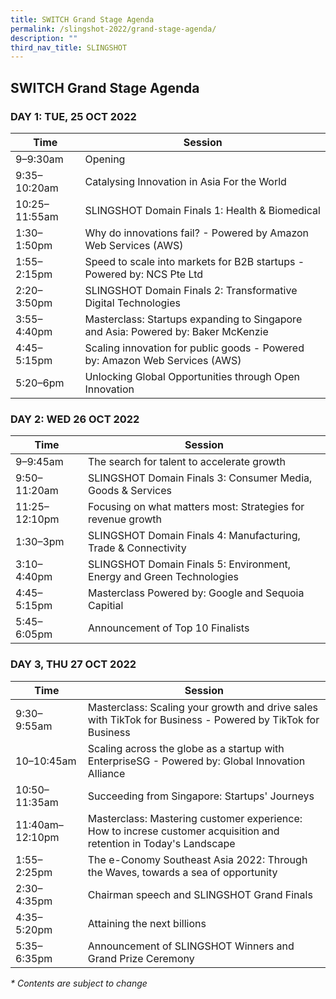 ```yaml
---
title: SWITCH Grand Stage Agenda
permalink: /slingshot-2022/grand-stage-agenda/
description: ""
third_nav_title: SLINGSHOT
---
```

## SWITCH Grand Stage Agenda

### **DAY 1: TUE, 25 OCT 2022**

| Time | Session | 
| -------- | -------- |
| 9–9:30am  | Opening |
| 9:35–10:20am | Catalysing Innovation in Asia For the World |
| 10:25–11:55am | SLINGSHOT Domain Finals 1: Health & Biomedical |
| 1:30–1:50pm | Why do innovations fail? - Powered by Amazon Web Services (AWS) |
| 1:55–2:15pm | Speed to scale into markets for B2B startups - Powered by: NCS Pte Ltd |
| 2:20–3:50pm | SLINGSHOT Domain Finals 2: Transformative Digital Technologies | 
| 3:55–4:40pm  | Masterclass: Startups expanding to Singapore and Asia: Powered by: Baker McKenzie |
| 4:45–5:15pm | Scaling innovation for public goods - Powered by: Amazon Web Services (AWS) |
| 5:20–6pm | Unlocking Global Opportunities through Open Innovation |

### **DAY 2: WED 26 OCT 2022**

| Time | Session | 
| -------- | -------- |
| 9–9:45am  | The search for talent to accelerate growth |
| 9:50–11:20am  | SLINGSHOT Domain Finals 3: Consumer Media, Goods & Services |
| 11:25–12:10pm  | Focusing on what matters most: Strategies for revenue growth |
| 1:30–3pm | SLINGSHOT Domain Finals 4: Manufacturing, Trade & Connectivity |
| 3:10–4:40pm | SLINGSHOT Domain Finals 5: Environment, Energy and Green Technologies |
| 4:45–5:15pm | Masterclass Powered by: Google and Sequoia Capitial|
| 5:45–6:05pm | Announcement of Top 10 Finalists |


### **DAY 3, THU 27 OCT 2022**

| Time | Session | 
| -------- | -------- |
| 9:30–9:55am | Masterclass: Scaling your growth and drive sales with TikTok for Business - Powered by TikTok for Business |
| 10–10:45am  | Scaling across the globe as a startup with EnterpriseSG - Powered by: Global Innovation Alliance |
| 10:50–11:35am  | Succeeding from Singapore: Startups' Journeys |
| 11:40am–12:10pm  | Masterclass: Mastering customer experience: How to increse customer acquisition and retention in Today's Landscape |
| 1:55–2:25pm | The e-Conomy Southeast Asia 2022: Through the Waves, towards a sea of opportunity |
| 2:30–4:35pm | Chairman speech and SLINGSHOT Grand Finals |
| 4:35–5:20pm | Attaining the next billions |
| 5:35–6:35pm | Announcement of SLINGSHOT Winners and Grand Prize Ceremony |

_* Contents are subject to change_